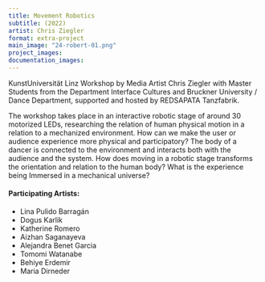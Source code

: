 ```yaml
---
title: Movement Robotics
subtitle: (2022)
artist: Chris Ziegler
format: extra-project
main_image: "24-robert-01.png"
project_images:
documentation_images:
---
```




KunstUniversität Linz Workshop by Media Artist Chris Ziegler with Master Students from the Department Interface Cultures  and Bruckner University / Dance Department, supported and hosted by REDSAPATA Tanzfabrik.

The workshop takes place in an interactive robotic stage of around 30 motorized LEDs, researching the  relation of human physical motion in a relation to a mechanized environment. How can we make the user or audience experience more physical and participatory? The body of a dancer is connected to the environment and interacts both with the audience and the system. How does moving in a robotic stage transforms the orientation and relation to the human body? What is the experience being Immersed in a mechanical universe?

#### Participating Artists:

- Lina Pulido Barragán
- Dogus Karlik
- Katherine Romero
- Aizhan Saganayeva
- Alejandra Benet Garcia
- Tomomi Watanabe
- Behiye Erdemir 
- Maria Dirneder
